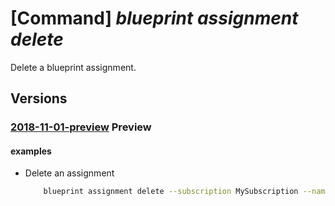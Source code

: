 # [Command] _blueprint assignment delete_

Delete a blueprint assignment.

## Versions

### [2018-11-01-preview](/Resources/mgmt-plane/L3tyZXNvdXJjZXNjb3BlfS9wcm92aWRlcnMvbWljcm9zb2Z0LmJsdWVwcmludC9ibHVlcHJpbnRhc3NpZ25tZW50cy97fQ==/2018-11-01-preview.xml) **Preview**

<!-- mgmt-plane /{resourcescope}/providers/microsoft.blueprint/blueprintassignments/{} 2018-11-01-preview -->

#### examples

- Delete an assignment
    ```bash
        blueprint assignment delete --subscription MySubscription --name MyBlueprintAssignment
    ```
